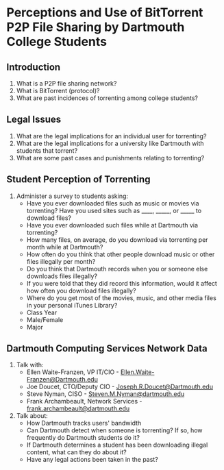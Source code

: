 Perceptions and Use of BitTorrent P2P File Sharing by Dartmouth College Students
====================

## Introduction
1. What is a P2P file sharing network?
2. What is BitTorrent (protocol)? 
3. What are past incidences of torrenting among college students?

## Legal Issues
1. What are the legal implications for an individual user for torrenting?
2. What are the legal implications for a university like Dartmouth with students that torrent?
3. What are some past cases and punishments relating to torrenting?

## Student Perception of Torrenting
1. Administer a survey to students asking:
	* Have you ever downloaded files such as music or movies via torrenting? Have you used sites such as ____, _____, or _____ to download files?
	* Have you ever downloaded such files while at Dartmouth via torrenting?
	* How many files, on average, do you download via torrenting per month while at Dartmouth?
	* How often do you think that other people download music or other files illegally per month?
	* Do you think that Dartmouth records when you or someone else downloads files illegally?
	* If you were told that they did record this information, would it affect how often you download files illegally?
	* Where do you get most of the movies, music, and other media files in your personal iTunes Library? 
	* Class Year
	* Male/Female
	* Major


## Dartmouth Computing Services Network Data
1. Talk with:
	* Ellen Waite-Franzen, VP IT/CIO - Ellen.Waite-Franzen@Dartmouth.edu
	* Joe Doucet, CTO/Deputy CIO - Joseph.R.Doucet@Dartmouth.edu
	* Steve Nyman, CISO - Steven.M.Nyman@dartmouth.edu
	* Frank Archambeault, Network Services - frank.archambeault@dartmouth.edu
2. Talk about:
	* How Dartmouth tracks users' bandwidth
	* Can Dartmouth detect when someone is torrenting? If so, how frequently do Dartmouth students do it?
	* If Dartmouth determines a student has been downloading illegal content, what can they do about it?
	* Have any legal actions been taken in the past? 